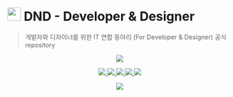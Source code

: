 # <img src="https://github.com/dnd-side-project/.github/tree/main/images/dnd-logo.png" width="30px" height="30px"> DND - Developer & Designer

> 개발자와 디자이너를 위한 IT 연합 동아리 (For Developer & Designer) 공식 repository

<p align="center">
  <a href="https://www.dnd.ac">
    <img src="https://img.shields.io/badge/HomePage-dnd.ac-00D3F2?style=for-the-badge&link=https%3A%2F%2Fwww.dnd.ac" />
  </a>
</p>

<p align="center">
  <a href="https://www.facebook.com/DNDACADEMY">
    <img src="https://img.shields.io/badge/Facebook-1877F2?style=flat-square&logo=Facebook&logoColor=white"/>
  </a>
  <a href="https://www.instagram.com/dnd.ac/">
    <img src="https://img.shields.io/badge/instagram-E4405F?style=flat-square&logo=Instagram&logoColor=white"/>
  </a>
  <a href="https://www.linkedin.com/company/dndacademy/?viewAsMember=true">
    <img src="https://img.shields.io/badge/LinkedIn-0A66C2?style=flat-square&logo=LinkedIn&logoColor=white"/>
  </a>
  <a href="https://www.youtube.com/channel/UCLzVjG8j1m4X8TSpMF-x5yw">
    <img src="https://img.shields.io/badge/YouTube-FF0000?style=flat-square&logo=YouTube&logoColor=white"/>
  </a>
  <a href="https://github.com/DNDACADEMY">
    <img src="https://img.shields.io/badge/Github-181717?style=flat-square&logo=Github&logoColor=white"/>
  </a>
</p>

<p align="center">
  <a href="#">
    <img src="https://hits.seeyoufarm.com/api/count/incr/badge.svg?url=https%3A%2F%2Fgithub.com%2Fdnd-side-project&count_bg=%2379C83D&title_bg=%23555555&icon=&icon_color=%23E7E7E7&title=hits&edge_flat=true"/>
  </a>
</p>
